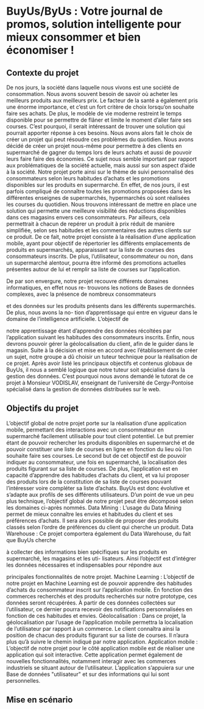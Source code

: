 # BuyUs/ByUs : Votre journal de promos, solution intelligente pour mieux consommer et bien économiser !

## Contexte du projet

De nos jours, la société dans laquelle nous vivons est une société de consommation. Nous avons
souvent besoin de savoir où acheter les meilleurs produits aux meilleurs prix. Le facteur de la santé
a également pris une énorme importance, et c’est un fort critère de choix lorsqu’on souhaite faire ses
achats. De plus, le modèle de vie moderne restreint le temps disponible pour se permettre de flâner et
limite le moment d’aller faire ses courses.
C’est pourquoi, il serait intéressant de trouver une solution qui pourrait apporter réponse à ces
besoins. Nous avons alors fait le choix de créer un projet qui peut résoudre ces problèmes du quotidien.
Nous avons décidé de créer un projet nous-même pour permettre à des clients en supermarché de
gagner du temps lors de leurs achats et aussi de pouvoir leurs faire faire des économies. Ce sujet nous
semble important par rapport aux problématiques de la société actuelle, mais aussi sur son aspect
d’aide à la société.
Notre projet porte ainsi sur le thème de suivi personnalisé des consommateurs selon leurs habitudes
d’achats et les promotions disponibles sur les produits en supermarché. En effet, de nos jours, il
est parfois compliqué de connaître toutes les promotions proposées dans les différentes enseignes de
supermarchés, hypermarchés où sont réalisées les courses du quotidien. Nous trouvons intéressant de
mettre en place une solution qui permette une meilleure visibilité des réductions disponibles dans ces
magasins envers ces consommateurs. Par ailleurs, cela permettrait à chacun de repérer un produit à
prix réduit de manière simplifiée, selon ses habitudes et les commentaires des autres clients sur ce
produit.
De ce fait, notre projet consiste à la réalisation d’une application mobile, ayant pour objectif
de répertorier les différents emplacements de produits en supermarchés, apparaissant sur la liste de
courses des consommateurs inscrits. De plus, l’utilisateur, consommateur ou non, dans un supermarché
alentour, pourra être informé des promotions actuelles présentes autour de lui et remplir sa liste de
courses sur l’application.

De par son envergure, notre projet recouvre différents domaines informatiques, en effet nous re-
trouvons les notions de Bases de données complexes, avec la présence de nombreux consommateurs

et des données sur les produits présents dans les différents supermarchés. De plus, nous avons la no-
tion d’apprentissage qui entre en vigueur dans le domaine de l’intelligence artificielle. L’objectif de

notre apprentissage étant d’apprendre des données récoltées par l’application suivant les habitudes des
consommateurs inscrits. Enfin, nous devrons pouvoir gérer la géolocalisation du client, afin de le guider
dans le magasin.
Suite à la décision et mise en accord avec l’établissement de créer un sujet, notre groupe a dû
choisir un tuteur technique pour la réalisation de ce projet. Après avoir listé les principaux objectifs
et contenus globaux de BuyUs, il nous a semblé logique que notre tuteur soit spécialisé dans la gestion
des données. C’est pourquoi nous avons demandé le tutorat de ce projet à Monsieur VODISLAV,
enseignant de l’université de Cergy-Pontoise spécialisé dans la gestion de données distribuées sur le
web.

## Objectifs du projet

L’objectif global de notre projet porte sur la réalisation d’une application mobile, permettant des
interactions avec un consommateur en supermarché facilement utilisable pour tout client potentiel.
Le but premier étant de pouvoir rechercher les produits disponibles en supermarché et de pouvoir
constituer une liste de courses en ligne en fonction du lieu où l’on souhaite faire ses courses. Le second
but de cet objectif est de pouvoir indiquer au consommateur, une fois en supermarché, la localisation
des produits figurant sur sa liste de courses.
De plus, l’application est en capacité d’apprendre des habitudes d’achats du client, et va lui proposer
des produits lors de la constitution de sa liste de courses pouvant l’intéresser voire compléter sa liste
d’achats. BuyUs est donc évolutive et s’adapte aux profils de ses différents utilisateurs.
D’un point de vue un peu plus technique, l’objectif global de notre projet peut être décomposé
selon les domaines ci-après nommés.
Data Mining : L’usage du Data Mining permet de mieux connaître les envies et habitudes du
client et ses préférences d’achats. Il sera alors possible de proposer des produits classés selon l’ordre de
préférences du client qui cherche un produit.
Data Warehouse : Ce projet comportera également du Data Warehouse, du fait que BuyUs cherche

à collecter des informations bien spécifiques sur les produits en supermarché, les magasins et les uti-
lisateurs. Ainsi l’objectif est d’intégrer les données nécessaires et indispensables pour répondre aux

principales fonctionnalités de notre projet.
Machine Learning : L’objectif de notre projet en Machine Learning est de pouvoir apprendre
des habitudes d’achats du consommateur inscrit sur l’application mobile. En fonction des commerces
recherchés et des produits recherchés sur notre prototype, ces données seront récupérées. À partir de
ces données collectées sur l’utilisateur, ce dernier pourra recevoir des notifications personnalisées en
fonction de ces habitudes et envies.
Géolocalisation : Dans ce projet, la géolocalisation par l’usage de l’application mobile permettra la
localisation de l’utilisateur par rapport à un commerce. Le client connaîtra ainsi la position de chacun
des produits figurant sur sa liste de courses. Il n’aura plus qu’à suivre le chemin indiqué par notre
application.
Application mobile : L’objectif de notre projet pour le côté application mobile est de réaliser
une application qui soit interactive. Cette application permet également de nouvelles fonctionnalités,
notamment interagir avec les commerces industriels se situant autour de l’utilisateur. L’application
s’appuiera sur une Base de données "utilisateur" et sur des informations qui lui sont personnelles.
## Mise en scénario
